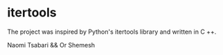 # itertools
The project was inspired by Python's itertools library and written in C ++.

Naomi Tsabari && Or Shemesh
